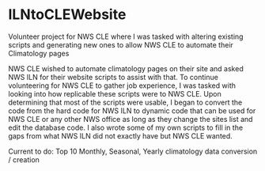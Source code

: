# ILNtoCLEWebsite
Volunteer project for NWS CLE where I was tasked with altering existing scripts and generating new ones to allow NWS CLE to automate their Climatology pages

NWS CLE wished to automate climatology pages on their site and asked NWS ILN for their website scripts to assist with that.
To continue volunteering for NWS CLE to gather job experience, I was tasked with looking into how replicable these scripts were to NWS CLE.
Upon determining that most of the scripts were usable, I began to convert the code from the hard code for NWS ILN to dynamic code that can be used for NWS CLE or any other NWS office as long as they change the sites list and edit the database code.
I also wrote some of my own scripts to fill in the gaps from what NWS ILN did not exactly have but NWS CLE wanted.

Current to do:
Top 10 Monthly, Seasonal, Yearly climatology data conversion / creation
